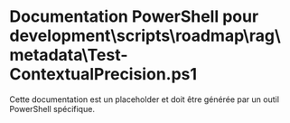 # Documentation PowerShell pour development\scripts\roadmap\rag\metadata\Test-ContextualPrecision.ps1

Cette documentation est un placeholder et doit être générée par un outil PowerShell spécifique.

